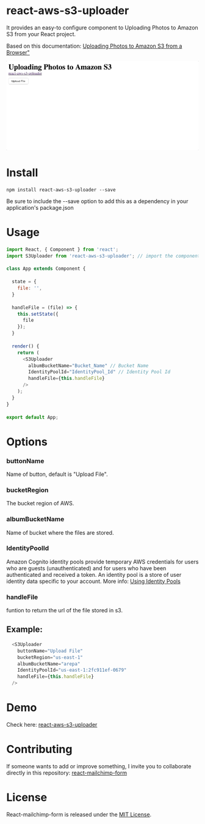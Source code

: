 # react-aws-s3-uploader

It provides an easy-to configure component to Uploading Photos to Amazon S3 from your React project.

Based on this documentation:
[Uploading Photos to Amazon S3 from a Browser"](https://docs.aws.amazon.com/sdk-for-javascript/v2/developer-guide/s3-example-photo-album.html)

![React](https://raw.githubusercontent.com/arepa-dev/reactAWSUploader/master/react-aws-s3-uploader.gif)


# Install

```npm
npm install react-aws-s3-uploader --save
```

Be sure to include the --save option to add this as a dependency in your application's package.json

# Usage

```js
import React, { Component } from 'react';
import S3Uploader from 'react-aws-s3-uploader'; // import the component

class App extends Component {

  state = {
    file: '',
  }

  handleFile = (file) => {
    this.setState({
      file
    });
  }

  render() {
    return (
      <S3Uploader
        albumBucketName="Bucket_Name" // Bucket Name
        IdentityPoolId="IdentityPool_Id" // Identity Pool Id
        handleFile={this.handleFile}
      />
    );
  }
}

export default App;
```

# Options

### buttonName
Name of button, default is "Upload File".

### bucketRegion
The bucket region of AWS.

### albumBucketName
Name of bucket where the files are stored.

### IdentityPoolId
Amazon Cognito identity pools provide temporary AWS credentials for users who are guests (unauthenticated) and for users who have been authenticated and received a token. An identity pool is a store of user identity data specific to your account. More info: [Using Identity Pools](https://docs.aws.amazon.com/cognito/latest/developerguide/identity-pools.html)

### handleFile
funtion to return the url of the file stored in s3.

## Example:

```js
  <S3Uploader
    buttonName="Upload File"
    bucketRegion="us-east-1"
    albumBucketName="arepa"
    IdentityPoolId="us-east-1:2fc911ef-0679"
    handleFile={this.handleFile}
  />
```

# Demo
Check here: [react-aws-s3-uploader](https://arepa-dev.github.io/reactAWSUploader/)

# Contributing
If someone wants to add or improve something, I invite you to collaborate directly in this repository: [react-mailchimp-form](https://github.com/gndx/react-aws-s3-uploader)

# License
React-mailchimp-form is released under the [MIT License](https://opensource.org/licenses/MIT).
